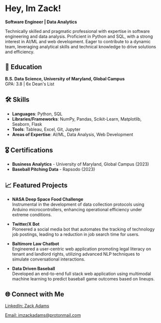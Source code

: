 <h1>Hey, Im Zack!</h1>


**Software Engineer | Data Analytics**

Technically skilled and pragmatic professional with expertise in software engineering and data analysis. Proficient in Python and SQL, with a strong interest in AI/ML and web development. Eager to contribute to a dynamic team, leveraging analytical skills and technical knowledge to drive solutions and efficiency.

## 📘 Education

**B.S. Data Science, University of Maryland, Global Campus**  
GPA: 3.8 | 6x Dean's List

## 🛠 Skills

- **Languages**: Python, SQL  
- **Libraries/Frameworks**: NumPy, Pandas, Scikit-Learn, Matplotlib, Seaborn, Flask  
- **Tools**: Tableau, Excel, Git, Jupyter  
- **Areas of Expertise**: AI/ML, Data Analysis, Web Development

## 🎖 Certifications

- **Business Analytics** - University of Maryland, Global Campus (2023)  
- **Baseball Pitching Data** - Rapsodo (2023)

## 📈 Featured Projects

- **NASA Deep Space Food Challenge**  
  Instrumental in the development of data collection protocols using Arduino microcontrollers, enhancing operational efficiency under extreme conditions.

- **Twitter/X Bot**  
  Pioneered a social media bot that automates the tracking of technology job postings, leading to a reduction in job search time for users. 

- **Baltimore Law Chatbot**  
  Engineered a user-centric web application promoting legal literacy on tenant and landlord rights, utilizing advanced NLP techniques to simulate conversational interactions.

- **Data Driven Baseball**  
  Developed an end-to-end full stack web application using multimodal machine learning to predict baseball game outcomes based on lineups.




<h2>🌐 Connect with Me</h2>
<p><a href="https://www.linkedin.com/in/zack-adams-1a04a21b7/" target="">LinkedIn: Zack Adams</a></p>
<p><a href="mailto:imzackadams@protonmail.com">Email: imzackadams@protonmail.com</a></p>


<!---
imZackAdams/imZackAdams is a ✨ special ✨ repository because its `README.md` (this file) appears on your GitHub profile.
You can click the Preview link to take a look at your changes.
--->
